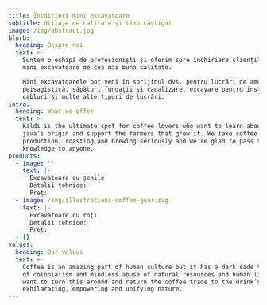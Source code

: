 ```yaml
---
title: Închirieri mini excavatoare
subtitle: Utilaje de calitate și timp câștigat
image: /img/abstract.jpg
blurb:
  heading: Despre noi
  text: >-
    Suntem o echipă de profesioniști și oferim spre închiriere clienților noștri
    mini excavatoare de cea mai bună calitate.

    Mini excavatoarele pot veni în sprijinul dvs. pentru lucrări de amenajare
    peisagistică, săpături fundații și canalizare, excavare pentru instalare
    cabluri și multe alte tipuri de lucrări.
intro:
  heading: What we offer
  text: >-
    Kaldi is the ultimate spot for coffee lovers who want to learn about their
    java’s origin and support the farmers that grew it. We take coffee
    production, roasting and brewing seriously and we’re glad to pass that
    knowledge to anyone.
products:
  - image: ''
    text: |-
      Excavatoare cu șenile
      Detalii tehnice:
      Preț:
  - image: /img/illustrations-coffee-gear.svg
    text: |-
      Excavatoare cu roți
      Detalii tehnice:
      Preț:
  - {}
values:
  heading: Our values
  text: >-
    Coffee is an amazing part of human culture but it has a dark side too – one
    of colonialism and mindless abuse of natural resources and human lives. We
    want to turn this around and return the coffee trade to the drink’s
    exhilarating, empowering and unifying nature.
---
```


